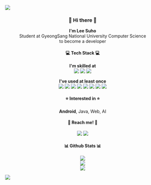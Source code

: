 <img src="https://capsule-render.vercel.app/api?type=soft&color=auto&height=200&section=header&text=LeeSuho&fontSize=80&animation=fadeIn"/>

<h3 align="center">👋 Hi there 👋</h3>
<p align="center">
  <b>I'm Lee Suho</b></br>
  Student at GyeongSang National University Computer Science</br>
  to become a developer</br>
</p>

<h4 align="center">💻 Tech Stack 💻</h4>
<p align="center">
  <b>I'm skilled at</b></br>
  <img src="https://img.shields.io/badge/Java-007396?style=flat-square&logo=Java&logoColor=white"/>
  <img src="https://img.shields.io/badge/Python-3776AB?style=flat-square&logo=Python&logoColor=white"/>
  <img src="https://img.shields.io/badge/Android-3DDC84?style=flat-square&logo=Android&logoColor=white"/>
</p>
<p align="center">
  <b>I've used at least once</b></br>
  <img src="https://img.shields.io/badge/C-A8B9CC6?style=flat-square&logo=C&logoColor=white"/>
  <img src="https://img.shields.io/badge/C%2B%2B-00599C?style=flat-square&logo=C%2B%2B&logoColor=white"/>
  <img src="https://img.shields.io/badge/HTML5-E34F26?style=flat-square&logo=HTML5&logoColor=white"/>
  <img src="https://img.shields.io/badge/CSS3-1572B6?style=flat-square&logo=CSS3&logoColor=white"/>
  <img src="https://img.shields.io/badge/JavaScript-F7DF1E?style=flat-square&logo=JavaScript&logoColor=black"/>
  <img src="https://img.shields.io/badge/PHP-777BB4?style=flat-square&logo=PHP&logoColor=white"/>
  <img src="https://img.shields.io/badge/MySQL-4479A1?style=flat-square&logo=MySQL&logoColor=white"/>
  <img src="https://img.shields.io/badge/Firebase-FFCA28?style=flat-square&logo=Firebase&logoColor=black"/>
</p>

<h4 align="center">⭐ Interested in ⭐</h4>
<p align="center"><b>Android</b>, Java, Web, AI</p>

<h4 align="center">📧 Reach me! 📧</h4>
<p align="center">
  <!--
  <a href=""><img src="https://img.shields.io/badge/Tech%20Blog-11B48A?style=flat-square&logo=Vimeo&logoColor=white"/></a>
  -->
  <a href="https://www.instagram.com/dev_suho/"><img src="https://img.shields.io/badge/Instagram-E4405F?style=flat-square&logo=Instagram&logoColor=white&link=https://www.instagram.com/dev_suho"/></a>
  <a href="suho2718@gmail.com"><img src="https://img.shields.io/badge/Gmail-D14836?style=flat-square&logo=Gmail&logoColor=white&link=suho2718@gmail.com"/></a>
</p>

<h4 align="center">📊 Github Stats 📊</h4>
<p align="center">
  <img src="https://github-readme-stats.vercel.app/api?username=leesh96&theme=buefy&show_icons=true"/></br>
  <img src="https://github-readme-stats.vercel.app/api/top-langs/?username=leesh96&layout=compact"/><br/>
  <img src="https://github-readme-stats.vercel.app/api/wakatime?username=leesh96"/><br/>
</p>

<img src="https://capsule-render.vercel.app/api?type=soft&color=auto&height=200&section=footer"/>

<!--
**leesh96/leesh96** is a ✨ _special_ ✨ repository because its `README.md` (this file) appears on your GitHub profile.

Here are some ideas to get you started:

- 🔭 I’m currently working on ...
- 🌱 I’m currently learning ...
- 👯 I’m looking to collaborate on ...
- 🤔 I’m looking for help with ...
- 💬 Ask me about ...
- 📫 How to reach me: ...
- 😄 Pronouns: ...
- ⚡ Fun fact: ...
-->
